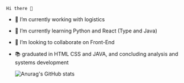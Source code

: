 
    Hi there 👋


- 🔭 I’m currently working with logistics
- 🌱 I’m currently learning Python and React (Type and Java)
- 👯 I’m looking to collaborate on Front-End
- 📚 graduated in HTML CSS and JAVA, and concluding analysis and systems development

 
    ![Anurag's GitHub stats](https://github-readme-stats.vercel.app/api?username=gabrielsaquette&theme=merko&show_icons=true)
